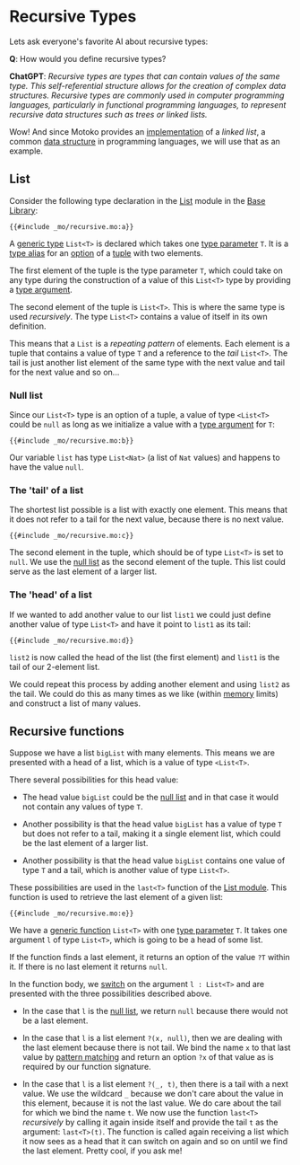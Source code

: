 # Recursive Types
Lets ask everyone's favorite AI about recursive types:  

**Q**: How would you define recursive types?

**ChatGPT**: *Recursive types are types that can contain values of the same type. This self-referential structure allows for the creation of complex data structures. Recursive types are commonly used in computer programming languages, particularly in functional programming languages, to represent recursive data structures such as trees or linked lists.*

Wow! And since Motoko provides an [implementation](https://github.com/dfinity/motoko-base/blob/master/src/List.mo) of a *linked list*, a common [data structure](/base-library/data-structures.html) in programming languages, we will use that as an example.

## List
Consider the following type declaration in the [List](/base-library/data-structures/list.html) module in the [Base Library](/base-library.html):
```motoko
{{#include _mo/recursive.mo:a}}
```

A [generic type](/advanced-types/generics.html) `List<T>` is declared which takes one [type parameter](/advanced-types/generics.html#type-parameters-and-type-arguments) `T`. It is a [type alias](/common-programming-concepts/types.html#the-type-keyword) for an [option](/common-programming-concepts/options-and-results.html) of a [tuple](/common-programming-concepts/types/tuples.html) with two elements.

The first element of the tuple is the type parameter `T`, which could take on any type during the construction of a value of this `List<T>` type by providing a [type argument](/advanced-types/generics.html#type-arguments).

The second element of the tuple is `List<T>`. This is where the same type is used *recursively*. The type `List<T>` contains a value of itself in its own definition. 

This means that a `List` is a *repeating pattern* of elements. Each element is a tuple that contains a value of type `T` and a reference to the *tail* `List<T>`. The tail is just another list element of the same type with the next value and tail for the next value and so on... 

### Null list
Since our `List<T>` type is an option of a tuple, a value of type `<List<T>` could be `null` as long as we initialize a value with a [type argument](/advanced-types/generics.html#type-arguments) for `T`:
```motoko
{{#include _mo/recursive.mo:b}}
```

Our variable `list` has type `List<Nat>` (a list of `Nat` values) and happens to have the value `null`.

### The 'tail' of a list
The shortest list possible is a list with exactly one element. This means that it does not refer to a tail for the next value, because there is no next value. 
```motoko
{{#include _mo/recursive.mo:c}}
```

The second element in the tuple, which should be of type `List<T>` is set to `null`. We use the [null list](/advanced-types/recursive-types.html#null-list) as the second element of the tuple. This list could serve as the last element of a larger list. 

### The 'head' of a list
If we wanted to add another value to our list `list1` we could just define another value of type `List<T>` and have it point to `list1` as its tail:
```motoko
{{#include _mo/recursive.mo:d}}
```

`list2` is now called the head of the list (the first element) and `list1` is the tail of our 2-element list. 

We could repeat this process by adding another element and using `list2` as the tail. We could do this as many times as we like (within [memory](/internet-computer-programming-concepts/basic-memory-persistence.html) limits) and construct a list of many values. 

## Recursive functions
Suppose we have a list `bigList` with many elements. This means we are presented with a head of a list, which is a value of type `<List<T>`. 

There several possibilities for this head value:
- The head value `bigList` could be the [null list](/advanced-types/recursive-types.html#null-list) and in that case it would not contain any values of type `T`.

- Another possibility is that the head value `bigList` has a value of type `T` but does not refer to a tail, making it a single element list, which could be the last element of a larger list. 

- Another possibility is that the head value `bigList` contains one value of type `T` and a tail, which is another value of type `List<T>`.

These possibilities are used in the `last<T>` function of the [List module](/base-library/data-structures/list.html). This function is used to retrieve the last element of a given list:
```motoko
{{#include _mo/recursive.mo:e}}
```

We have a [generic function](/advanced-types/generics.html#generics-in-functions) `List<T>` with one [type parameter](/advanced-types/generics.html#type-parameters-and-type-arguments) `T`. It takes one argument `l` of type `List<T>`, which is going to be a head of some list. 

If the function finds a last element, it returns an option of the value `?T` within it. If there is no last element it returns `null`.

In the function body, we [switch](/common-programming-concepts/control-flow/switch-expression.html) on the argument `l : List<T>` and are presented with the three possibilities described above. 

- In the case that `l` is the [null list](#null-list), we return `null` because there would not be a last element. 

- In the case that `l` is a list element `?(x, null)`, then we are dealing with the last element because there is not tail. We bind the name `x` to that last value by [pattern matching](/common-programming-concepts/pattern-matching.html) and return an option `?x` of that value as is required by our function signature.

- In the case that `l` is a list element `?(_, t)`, then there is a tail with a next value. We use the wildcard `_` because we don't care about the value in this element, because it is not the last value. We do care about the tail for which we bind the name `t`. We now use the function `last<T>` *recursively* by calling it again inside itself and provide the tail `t` as the argument: `last<T>(t)`. The function is called again receiving a list which it now sees as a head that it can switch on again and so on until we find the last element. Pretty cool, if you ask me!